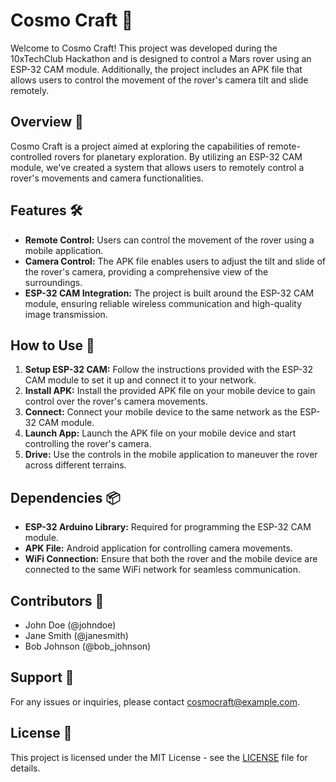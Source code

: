 <head>
    <meta charset="UTF-8">
    <meta name="viewport" content="width=device-width, initial-scale=1.0">
    <title>Cosmo Craft</title>
</head>
<body>
    <h1>Cosmo Craft 🚀</h1>
    <p>Welcome to Cosmo Craft! This project was developed during the 10xTechClub Hackathon and is designed to control a Mars rover using an ESP-32 CAM module. Additionally, the project includes an APK file that allows users to control the movement of the rover's camera tilt and slide remotely.
    </p>

<h2>Overview 🌌</h2>
<p>Cosmo Craft is a project aimed at exploring the capabilities of remote-controlled rovers for planetary exploration. By utilizing an ESP-32 CAM module, we've created a system that allows users to remotely control a rover's movements and camera functionalities.</p>

 <h2>Features 🛠️</h2>
<ul>
        <li><strong>Remote Control:</strong> Users can control the movement of the rover using a mobile application.</li>
        <li><strong>Camera Control:</strong> The APK file enables users to adjust the tilt and slide of the rover's camera, providing a comprehensive view of the surroundings.</li>
        <li><strong>ESP-32 CAM Integration:</strong> The project is built around the ESP-32 CAM module, ensuring reliable wireless communication and high-quality image transmission.</li>
    </ul>

 <h2>How to Use 📲</h2>
    <ol>
        <li><strong>Setup ESP-32 CAM:</strong> Follow the instructions provided with the ESP-32 CAM module to set it up and connect it to your network.</li>
        <li><strong>Install APK:</strong> Install the provided APK file on your mobile device to gain control over the rover's camera movements.</li>
        <li><strong>Connect:</strong> Connect your mobile device to the same network as the ESP-32 CAM module.</li>
        <li><strong>Launch App:</strong> Launch the APK file on your mobile device and start controlling the rover's camera.</li>
        <li><strong>Drive:</strong> Use the controls in the mobile application to maneuver the rover across different terrains.</li>
    </ol>

  <h2>Dependencies 📦</h2>
    <ul>
        <li><strong>ESP-32 Arduino Library:</strong> Required for programming the ESP-32 CAM module.</li>
        <li><strong>APK File:</strong> Android application for controlling camera movements.</li>
        <li><strong>WiFi Connection:</strong> Ensure that both the rover and the mobile device are connected to the same WiFi network for seamless communication.</li>
    </ul>

  <h2>Contributors 👥</h2>
    <ul>
        <li>John Doe (@johndoe)</li>
        <li>Jane Smith (@janesmith)</li>
        <li>Bob Johnson (@bob_johnson)</li>
    </ul>

 <h2>Support 📧</h2>
    <p>For any issues or inquiries, please contact <a href="mailto:cosmocraft@example.com">cosmocraft@example.com</a>.</p>
    <h2>License 📜</h2>
    <p>This project is licensed under the MIT License - see the <a href="LICENSE">LICENSE</a> file for details.</p>
</body>
</html>
